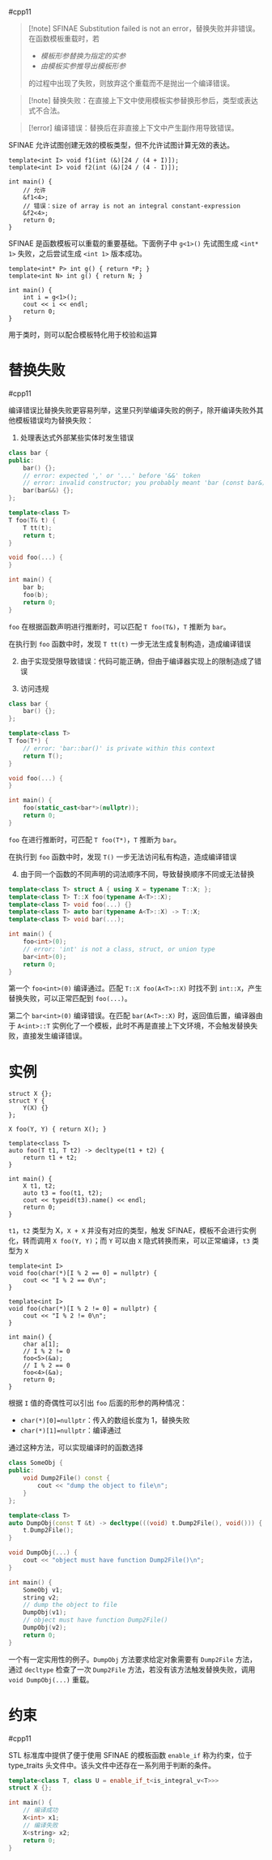 #cpp11 

> [!note] SFINAE
> Substitution failed is not an error，替换失败并非错误。在函数模板重载时，若
> -  *模板形参替换为指定的实参* 
> - *由模板实参推导出模板形参* 
> 
> 的过程中出现了失败，则放弃这个重载而不是抛出一个编译错误。

> [!note] 替换失败：在直接上下文中使用模板实参替换形参后，类型或表达式不合法。

> [!error] 编译错误：替换后在非直接上下文中产生副作用导致错误。

SFINAE 允许试图创建无效的模板类型，但不允许试图计算无效的表达。

```run-cpp
template<int I> void f1(int (&)[24 / (4 + I)]);
template<int I> void f2(int (&)[24 / (4 - I)]);

int main() {
    // 允许
    &f1<4>;
    // 错误：size of array is not an integral constant-expression
    &f2<4>;
    return 0;
}
```

SFINAE 是函数模板可以重载的重要基础。下面例子中 `g<1>()` 先试图生成 `<int* 1>` 失败，之后尝试生成 `<int 1>` 版本成功。

```run-cpp
template<int* P> int g() { return *P; }
template<int N> int g() { return N; }

int main() {
    int i = g<1>();
    cout << i << endl;
    return 0;
}
```

用于类时，则可以配合模板特化用于校验和运算
# 替换失败
#cpp11 

编译错误比替换失败更容易列举，这里只列举编译失败的例子，除开编译失败外其他模板错误均为替换失败：

1. 处理表达式外部某些实体时发生错误

```c++
class bar {
public:
    bar() {};
    // error: expected ',' or '...' before '&&' token
    // error: invalid constructor; you probably meant 'bar (const bar&)'
    bar(bar&&) {};
};

template<class T>
T foo(T& t) {
    T tt(t);
    return t;
}

void foo(...) {
}

int main() {
    bar b;
    foo(b);
    return 0;
}
```

`foo` 在根据函数声明进行推断时，可以匹配 `T foo(T&)`，`T` 推断为 `bar`。

在执行到 `foo` 函数中时，发现 `T tt(t)` 一步无法生成复制构造，造成编译错误

2. 由于实现受限导致错误：代码可能正确，但由于编译器实现上的限制造成了错误

3. 访问违规

```c++
class bar {
    bar() {};
};

template<class T>
T foo(T*) {
    // error: 'bar::bar()' is private within this context
    return T();
}

void foo(...) {
}

int main() {
    foo(static_cast<bar*>(nullptr));
    return 0;
}
```

`foo` 在进行推断时，可匹配 `T foo(T*)`，`T` 推断为 `bar`。

在执行到 `foo` 函数中时，发现 `T()` 一步无法访问私有构造，造成编译错误

4. 由于同一个函数的不同声明的词法顺序不同，导致替换顺序不同或无法替换

```c++
template<class T> struct A { using X = typename T::X; };
template<class T> T::X foo(typename A<T>::X);
template<class T> void foo(...) {}
template<class T> auto bar(typename A<T>::X) -> T::X;
template<class T> void bar(...);

int main() {
    foo<int>(0);
    // error: 'int' is not a class, struct, or union type
    bar<int>(0);
    return 0;
}
```

第一个 `foo<int>(0)` 编译通过。匹配 `T::X foo(A<T>::X)` 时找不到 `int::X`，产生替换失败，可以正常匹配到 `foo(...)`。

第二个 `bar<int>(0)` 编译错误。在匹配 `bar(A<T>::X)` 时，返回值后置，编译器由于 `A<int>::T` 实例化了一个模板，此时不再是直接上下文环境，不会触发替换失败，直接发生编译错误。
# 实例

```run-cpp
struct X {};
struct Y {
    Y(X) {}
};

X foo(Y, Y) { return X(); }

template<class T>
auto foo(T t1, T t2) -> decltype(t1 + t2) {
    return t1 + t2;
}

int main() {
    X t1, t2;
    auto t3 = foo(t1, t2);
    cout << typeid(t3).name() << endl;
    return 0;
}
```

`t1`，`t2` 类型为 X，`X + X` 并没有对应的类型，触发 SFINAE，模板不会进行实例化，转而调用 `X foo(Y, Y)`；而 `Y` 可以由 `X` 隐式转换而来，可以正常编译，`t3` 类型为 `X`

```run-cpp
template<int I>
void foo(char(*)[I % 2 == 0] = nullptr) {
    cout << "I % 2 == 0\n";
}

template<int I>
void foo(char(*)[I % 2 != 0] = nullptr) {
    cout << "I % 2 != 0\n";
}

int main() {
    char a[1];
    // I % 2 != 0
    foo<5>(&a);
    // I % 2 == 0
    foo<4>(&a);
    return 0;
}
```

根据 `I` 值的奇偶性可以引出 `foo` 后面的形参的两种情况：
* `char(*)[0]=nullptr`：传入的数组长度为 1，替换失败
* `char(*)[1]=nullptr`：编译通过

通过这种方法，可以实现编译时的函数选择

```cpp
class SomeObj {
public:
    void Dump2File() const {
        cout << "dump the object to file\n";
    }
};

template<class T>
auto DumpObj(const T &t) -> decltype(((void) t.Dump2File(), void())) {
    t.Dump2File();
}

void DumpObj(...) {
    cout << "object must have function Dump2File()\n";
}

int main() {
    SomeObj v1;
    string v2;
    // dump the object to file
    DumpObj(v1);
    // object must have function Dump2File()
    DumpObj(v2);
    return 0;
}
```

一个有一定实用性的例子。`DumpObj` 方法要求给定对象需要有 `Dump2File` 方法，通过 `decltype` 检查了一次 `Dump2File` 方法，若没有该方法触发替换失败，调用 `void DumpObj(...)` 重载。
# 约束
#cpp11 

STL 标准库中提供了便于使用 SFINAE 的模板函数 `enable_if` 称为约束，位于 type_traits 头文件中。该头文件中还存在一系列用于判断的条件。

```c++
template<class T, class U = enable_if_t<is_integral_v<T>>>
struct X {};

int main() {
    // 编译成功
    X<int> x1;
    // 编译失败
    X<string> x2;
    return 0;
}
```
